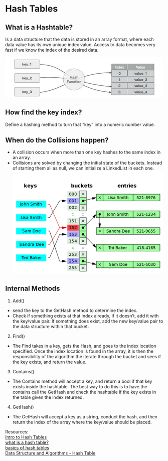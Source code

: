 # Hash Tables
## What is a Hashtable?
Is a data structure that the data is stored in an array format, where each data value has its own unique index value. Access to data becomes very fast if we know the index of the desired data.  
<!-- https://www.tutorialspoint.com/data_structures_algorithms/hash_data_structure.htm -->
![hash](./HashTable/hash.PNG)  

## How find the key index?
Define a hashing method to turn that “key” into a numeric number value.  

## When do the Collisions happen?
* A collision occurs when more than one key hashes to the same index in an array.   
* Collisions are solved by changing the initial state of the buckets. Instead of starting them all as null, we can initialize a LinkedList in each one.  
![collisions](./HashTable/collisions.png)  
## Internal Methods
1. Add()  
* send the key to the GetHash method to determine the index.
* Check if something exists at that index already, if it doesn’t, add it with the key/value pair. If something does exist, add the new key/value pair to the data structure within that bucket.  
2. Find()  
* The Find takes in a key, gets the Hash, and goes to the index location specified. Once the index location is found in the array, it is then the responsibility of the algorithm the iterate through the bucket and sees if the key exists, and return the value.  
3. Contains()  
* The Contains method will accept a key, and return a bool if that key exists inside the hashtable. The best way to do this is to have the contains call the GetHash and check the hashtable if the key exists in the table given the index returned.  
4. GetHash()  
* The GetHash will accept a key as a string, conduct the hash, and then return the index of the array where the key/value should be placed.  


Resources:  
[Intro to Hash Tables](https://codefellows.github.io/common_curriculum/data_structures_and_algorithms/Code_401/class-30/resources/Hashtables.html)  
[what is a hash table?](https://www.youtube.com/watch?v=MfhjkfocRR0)   
[basics of hash tables](https://www.hackerearth.com/practice/data-structures/hash-tables/basics-of-hash-tables/tutorial/)  
[Data Structure and Algorithms - Hash Table](https://www.tutorialspoint.com/data_structures_algorithms/hash_data_structure.htm)
